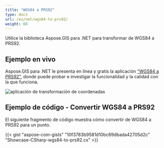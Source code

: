 ```yaml
---
title: "WGS84 a PRS92"
type: docs
url: /es/net/wgs84-to-prs92/
weight: 60
---
```


Utilice la biblioteca Aspose.GIS para .NET para transformar de WGS84 a PRS92.

## **Ejemplo en vivo**

Aspose.GIS para .NET le presenta en línea y gratis la aplicación ["WGS84 a PRS92"](https://products.aspose.app/gis/transformation/wgs84-to-prs92), donde puede probar e investigar la funcionalidad y la calidad con la que funciona.

![aplicación de transformación de coordenadas](transform-coordinates.png)

## **Ejemplo de código - Convertir WGS84 a PRS92**

El siguiente fragmento de código muestra cómo convertir de WGS84 a PRS92 para un punto.

{{< gist "aspose-com-gists" "10f3783b9581d10bc69dbada42705d2c" "Showcase-CSharp-wgs84-to-prs92.cs" >}}
